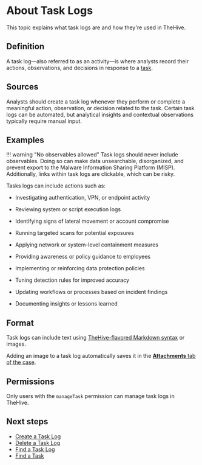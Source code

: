 # About Task Logs

This topic explains what task logs are and how they're used in TheHive.

## Definition

A task log—also referred to as an activity—is where analysts record their actions, observations, and decisions in response to a [task](about-tasks.md).

## Sources

Analysts should create a task log whenever they perform or complete a meaningful action, observation, or decision related to the task. Certain task logs can be automated, but analytical insights and contextual observations typically require manual input.

## Examples

!!! warning "No observables allowed"
    Task logs should never include observables. Doing so can make data unsearchable, disorganized, and prevent export to the Malware Information Sharing Platform (MISP). Additionally, links within task logs are clickable, which can be risky.

Tasks logs can include actions such as:

* Investigating authentication, VPN, or endpoint activity
* Reviewing system or script execution logs
* Identifying signs of lateral movement or account compromise
* Running targeted scans for potential exposures

* Applying network or system-level containment measures

* Providing awareness or policy guidance to employees
* Implementing or reinforcing data protection policies

* Tuning detection rules for improved accuracy
* Updating workflows or processes based on incident findings

* Documenting insights or lessons learned

## Format

Task logs can include text using [TheHive-flavored Markdown syntax](../../thehive-flavored-markdown.md) or images.

Adding an image to a task log automatically saves it in the [**Attachments** tab of the case](../cases/attachments/about-attachments.md#cases).

## Permissions

Only users with the `manageTask` permission can manage task logs in TheHive.

<h2>Next steps</h2>

* [Create a Task Log](create-a-task-log.md)
* [Delete a Task Log](delete-a-task-log.md)
* [Find a Task Log](../tasks/search-for-tasks/find-a-task-log.md)
* [Find a Task](../tasks/search-for-tasks/find-a-task.md)